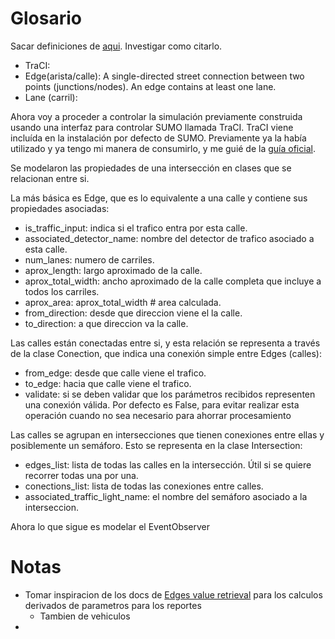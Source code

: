 # Glosario
Sacar definiciones de [aqui](https://sumo.dlr.de/docs/Other/Glossary.html). Investigar como citarlo.

+ TraCI:
+ Edge(arista/calle): A single-directed street connection between two points (junctions/nodes). An edge contains at least one lane.
+ Lane (carril):

Ahora voy a proceder a controlar la simulación previamente construida usando una interfaz para controlar SUMO
llamada TraCI.
TraCI viene incluída en la instalación por defecto de SUMO.
Previamente ya la había utilizado y ya tengo mi manera de consumirlo, y me guié de la [guía oficial](https://sumo.dlr.de/docs/TraCI/Interfacing_TraCI_from_Python.html).

Se modelaron las propiedades de una intersección en clases que se relacionan entre si.

La más básica es Edge, que es lo equivalente a una calle y contiene sus propiedades asociadas:

+ is_traffic_input: indica si el trafico entra por esta calle.
+ associated_detector_name: nombre del detector de trafico asociado a esta calle.
+ num_lanes: numero de carriles.
+ aprox_length: largo aproximado de la calle.
+ aprox_total_width: ancho aproximado de la calle completa que incluye a todos los carriles.
+ aprox_area: aprox_total_width # area calculada.
+ from_direction: desde que direccion viene el la calle.
+ to_direction: a que direccion va la calle.

Las calles están conectadas entre si, y esta relación se representa a través de la clase Conection, que indica una conexión simple entre Edges (calles):

+ from_edge: desde que calle viene el trafico.
+ to_edge: hacia que calle viene el trafico.
+ validate: si se deben validar que los parámetros recibidos representen una conexión válida. Por defecto es False, para evitar realizar esta operación cuando no sea necesario para ahorrar procesamiento

Las calles se agrupan en intersecciones que tienen conexiones entre ellas y posiblemente un semáforo. Esto se representa en la clase Intersection:

+ edges_list: lista de todas las calles en la intersección. Útil si se quiere recorrer todas una por una.
+ conections_list: lista de todas las conexiones entre calles.
+ associated_traffic_light_name: el nombre del semáforo asociado a la interseccion.

Ahora lo que sigue es modelar el EventObserver

# Notas
+ Tomar inspiracion de los docs de [Edges value retrieval](https://sumo.dlr.de/docs/TraCI/Edge_Value_Retrieval.html#extended_retrieval_messages) para los calculos derivados de parametros para los reportes
  + Tambien de vehiculos
+ 